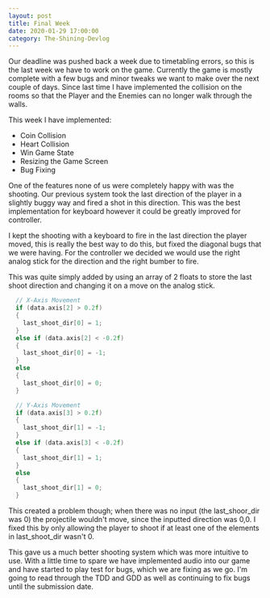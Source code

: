 ```yaml
---
layout: post
title: Final Week
date: 2020-01-29 17:00:00
category: The-Shining-Devlog
---
```


Our deadline was pushed back a week due to timetabling errors, so this is the last week we have to work on the game. Currently the game is mostly complete with a few bugs and minor tweaks we want to make over the next couple of days. Since last time I have implemented the collision on the rooms so that the Player and the Enemies can no longer walk through the walls.

This week I have implemented:
* Coin Collision
* Heart Collision
* Win Game State
* Resizing the Game Screen
* Bug Fixing

One of the features none of us were completely happy with was the shooting. Our previous system took the last direction of the player in a slightly buggy way and fired a shot in this direction. This was the best implementation for keyboard however it could be greatly improved for controller. 

I kept the shooting with a keyboard to fire in the last direction the player moved, this is really the best way to do this, but fixed the diagonal bugs that we were having. For the controller we decided we would use the right analog stick for the direction and the right bumber to fire. 

This was quite simply added by using an array of 2 floats to store the last shoot direction and changing it on a move on the analog stick. 

```cpp
  // X-Axis Movement 
  if (data.axis[2] > 0.2f)
  {
    last_shoot_dir[0] = 1;
  }
  else if (data.axis[2] < -0.2f)
  {
    last_shoot_dir[0] = -1;
  }
  else
  {
    last_shoot_dir[0] = 0;
  }

  // Y-Axis Movement 
  if (data.axis[3] > 0.2f)
  {
    last_shoot_dir[1] = -1;
  }
  else if (data.axis[3] < -0.2f)
  {
    last_shoot_dir[1] = 1;
  }
  else
  {
    last_shoot_dir[1] = 0;
  }
```

This created a problem though; when there was no input (the last_shoor_dir was 0) the projectile wouldn't move, since the inputted direction was 0,0. I fixed this by only allowing the player to shoot if at least one of the elements in last_shoot_dir wasn't 0.

This gave us a much better shooting system which was more intuitive to use.
With a little time to spare we have implemented audio into our game and have started to play test for bugs, which we are fixing as we go. I'm going to read through the TDD and GDD as well as continuing to fix bugs until the submission date. 